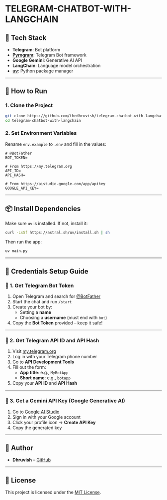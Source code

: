 # TELEGRAM-CHATBOT-WITH-LANGCHAIN

## 🧱 Tech Stack

- **Telegram**: Bot platform  
- **[Pyrogram](https://docs.pyrogram.org/)**: Telegram Bot framework  
- **Google Gemini**: Generative AI API  
- **LangChain**: Language model orchestration  
- **[uv](https://docs.astral.sh/uv/getting-started/installation)**: Python package manager  

---

## 🚀 How to Run

### 1. Clone the Project

```bash
git clone https://github.com/thedhruvish/telegram-chatbot-with-langchain
cd telegram-chatbot-with-langchain
```

### 2. Set Environment Variables

Rename `env.example` to `.env` and fill in the values:

```env
# @BotFather
BOT_TOKEN=

# From https://my.telegram.org
API_ID=
API_HASH=

# From https://aistudio.google.com/app/apikey
GOOGLE_API_KEY=
```

---

## 📦 Install Dependencies

Make sure `uv` is installed. If not, install it:

```bash
curl -LsSf https://astral.sh/uv/install.sh | sh
```

Then run the app:

```bash
uv main.py
```

---

## 🔐 Credentials Setup Guide

### 🤖 1. Get Telegram Bot Token

1. Open Telegram and search for [@BotFather](https://t.me/BotFather)  
2. Start the chat and run `/start`  
3. Create your bot by:
   - Setting a **name**
   - Choosing a **username** (must end with `bot`)  
4. Copy the **Bot Token** provided – keep it safe!

---

### 📱 2. Get Telegram API ID and API Hash

1. Visit [my.telegram.org](https://my.telegram.org)  
2. Log in with your Telegram phone number  
3. Go to **API Development Tools**  
4. Fill out the form:
   - **App title**: e.g., `MyBotApp`  
   - **Short name**: e.g., `botapp`  
5. Copy your **API ID** and **API Hash**

---

### 🌟 3. Get a Gemini API Key (Google Generative AI)

1. Go to [Google AI Studio](https://aistudio.google.com/app/apikey)  
2. Sign in with your Google account  
3. Click your profile icon → **Create API Key**  
4. Copy the generated key

---


## 👤 Author

- **Dhruvish** – [GitHub](https://github.com/thedhruvish)

---

## 📄 License

This project is licensed under the [MIT License](LICENSE).